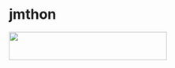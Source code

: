 # jmthon

<p align="left"><a href="https://heroku.com/deploy?template=https://github.com/roxreo/music"> <img src="https://img.shields.io/badge/Deploy%20To%20Heroku-purple?style=for-the-badge&logo=heroku" width="320" height="58.45"/></a></p>
